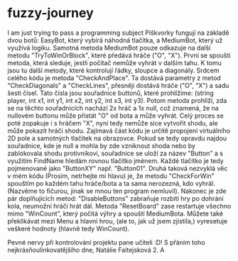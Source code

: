 # fuzzy-journey
I am just trying to pass a programming subject 
Piškvorky fungují na základě dvou botů: EasyBot, který vybírá náhodná tlačítka, a MediumBot, který už využívá logiku. Samotná metoda MediumBot pouze odkazuje na další metodu "TryToWinOrBlock", které předává hráče ("O", "X"). První se spouští metoda, která sleduje, jestli počítač nemůže vyhrát v dalším tahu. K tomu jsou tu další metody, které kontrolují řádky, sloupce a diagonály. Srdcem celého kódu je metoda "CheckAndPlace". Ta dostává parametry z metod "CheckDiagonals" a "CheckLines", přesněji dostává hráče ("O", "X") a sadu šesti čísel. Tato čísla jsou souřadnice buttonů, které prohlížíme: (string player, int x1, int y1, int x2, int y2, int x3, int y3). Potom metoda prohlíží, zda se na těchto souřadnicích nachází 2x hráč a 1x null, což znamená, že na nullovém buttonu může přistát "O" od bota a může vyhrát. Celý proces se poté zopakuje i s hráčem "X", nyní tedy nemůže sice vytvořit shodu, ale může pokazit hráči shodu. Zajímavá část kódu je určitě propojení virtuálního 2D pole a samotných tlačítek na obrazovce. Pokud se tedy opravdu najdou souřadnice, kde je null a mohla by zde vzniknout shoda nebo by zablokovala shodu protivníkovi, souřadnice se uloží za název "Button" a s využitím FindName hledám rovnou tlačítko jménem. Každé tlačítko je tedy pojmenované jako "ButtonXY" např. "Button01". Druhá taková nezvyklá věc v mém kódu (Prosím, netrhejte mi hlavu) je, že metodu "CheckForWin" spouštím po každém tahu hráče/bota a ta sama nerozezná, kdo vyhrál. (Nazvěme to fičurou, jinak se mnou ten program nemluvil). Nakonec je zde pár doplňujících metod: "DisableButtons" zabraňuje rozbití hry po dohrání kola, neumožní hráči hrát dál. Metoda "ResetBoard" zase restartuje všechno mimo "WinCount", který počítá výhry a spouští MediumBota. Můžete také překlikávat mezi Menu a hlavní hrou, (ale to, jak už jsem zjistila,) vyresetuje veškeré hodnoty (hlavně tedy WinCount).

Pevné nervy při kontrolování projektu pane učiteli :D!
S přáním toho nejkrásňoulinkovatějšího dne, Natálie Faltejsková 2. A

